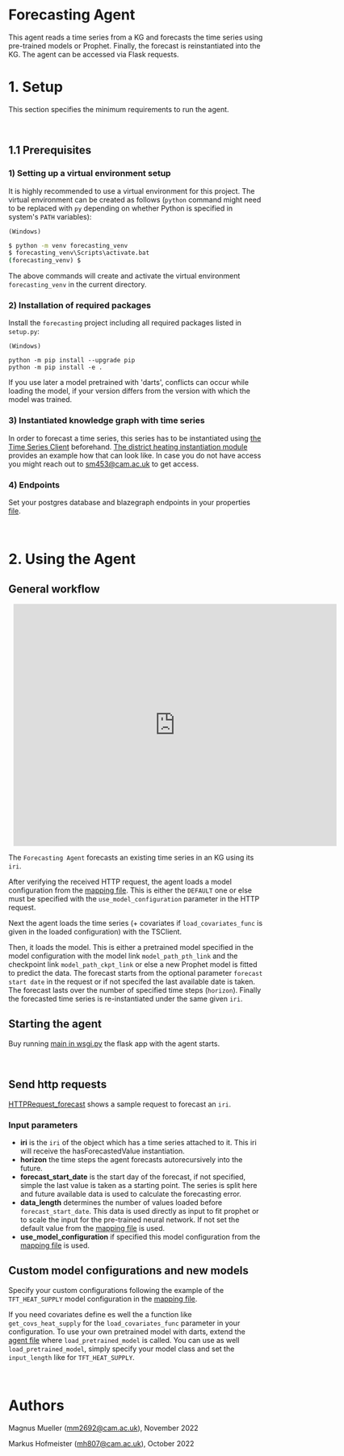 # Forecasting Agent

This agent reads a time series from a KG and forecasts the time series using pre-trained models or Prophet. Finally, the forecast is reinstantiated into the KG.  The agent can be accessed via Flask requests.

# 1. Setup

This section specifies the minimum requirements to run the agent. 

&nbsp;
## 1.1 Prerequisites


### **1) Setting up a virtual environment setup**

It is highly recommended to use a virtual environment for this project. The virtual environment can be created as follows (`python` command might need to be replaced with `py` depending on whether Python is specified in system's `PATH` variables):

`(Windows)`
```cmd
$ python -m venv forecasting_venv
$ forecasting_venv\Scripts\activate.bat
(forecasting_venv) $
```
The above commands will create and activate the virtual environment `forecasting_venv` in the current directory.

### **2) Installation of required packages**

Install the `forecasting` project including all required packages listed in `setup.py`:

`(Windows)`
```
python -m pip install --upgrade pip  
python -m pip install -e . 
```
If you use later a model pretrained with 'darts', conflicts can occur while loading the model, if your version differs from the version with which the model was trained.

### **3) Instantiated knowledge graph with time series**

In order to forecast a time series, this series has to be instantiated using  [the Time Series Client](https://github.com/cambridge-cares/TheWorldAvatar/tree/main/JPS_BASE_LIB/src/main/java/uk/ac/cam/cares/jps/base/timeseries) beforehand. 
[The district heating instantiation module](https://github.com/cambridge-cares/pirmasens) provides an example how that can look like. In case you do not have access you might reach out to sm453@cam.ac.uk to get access.

### **4) Endpoints**

Set your postgres database and blazegraph endpoints in your properties [file](./resources/timeseries.properties). 

&nbsp;

# 2. Using the Agent
## General workflow

<div style="width: 640px; height: 480px; margin: 10px; position: relative;"><iframe allowfullscreen frameborder="0" style="width:640px; height:480px" src="https://lucid.app/documents/embedded/def34dba-537c-48c7-9fa4-89bda55b4dc5" id="Edean5do9Edr"></iframe></div>



The `Forecasting Agent` forecasts an existing time series in an KG using its `iri`.

After verifying the received HTTP request, the agent loads a model configuration from the [mapping file]. This is either the `DEFAULT` one or else must be specified with the `use_model_configuration` parameter in the HTTP request.

Next the agent loads the time series (+ covariates if `load_covariates_func` is given in the loaded configuration) with the TSClient. 

Then, it loads the model. This is either a pretrained model specified in the model configuration with the model link `model_path_pth_link` and the checkpoint link `model_path_ckpt_link` or else a new Prophet model is fitted to predict the data. The forecast starts from the optional parameter `forecast start date` in the request or if not specifed the last available date is taken. The forecast lasts over the number of specified time steps (`horizon`).
Finally the forecasted time series is re-instantiated under the same given `iri`. 

## Starting the agent
Buy running [main in wsgi.py](./forecasting/flaskapp/wsgi.py) the flask app with the agent starts.  


&nbsp;
## Send http requests
[HTTPRequest_forecast](./resources/HTTP_request_forecast.http) shows a sample request to forecast an `iri`. 

### Input parameters
- **iri** is the `iri` of the object which has a time series attached to it. This iri will receive the hasForecastedValue instantiation.
- **horizon** the time steps the agent forecasts autorecursively into the future.
- **forecast_start_date** is the start day of the forecast, if not specified, simple the last value is taken as a starting point. The series is split here and future available data is used to calculate the forecasting error.
- **data_length** determines the number of values loaded before `forecast_start_date`. This data is used directly as input to fit prophet or to scale the input for the pre-trained neural network.
If not set the default value from the [mapping file] is used.
- **use_model_configuration** if specified this model configuration from the [mapping file] is used.  


## Custom model configurations and new models
Specify your custom configurations following the example of the `TFT_HEAT_SUPPLY` model configuration in the [mapping file]. 

If you need covariates define es well the a function like `get_covs_heat_supply` for the `load_covariates_func` parameter in your configuration. To use your own pretrained model with darts, extend the [agent file] where `load_pretrained_model` is called. You can use as well `load_pretrained_model`, simply specify your model class and set the `input_length` like for `TFT_HEAT_SUPPLY`. 





&nbsp;
# Authors #
Magnus Mueller (mm2692@cam.ac.uk), November 2022

Markus Hofmeister (mh807@cam.ac.uk), October 2022


<!-- Links -->
<!-- websites -->
[agent file]: /forecasting/forecasting_agent/agent.py
[mapping file]: /forecasting/datamodel/data_mapping.py
[allows you to publish and install packages]: https://docs.github.com/en/packages/working-with-a-github-packages-registry/working-with-the-apache-maven-registry#authenticating-to-github-packages
[Create SSH key]: https://docs.digitalocean.com/products/droplets/how-to/add-ssh-keys/create-with-openssh/
[Container registry on Github]: https://ghcr.io
[Github package repository]: https://github.com/cambridge-cares/TheWorldAvatar/wiki/Packages
[http://localhost:5000/]: http://localhost:5000/
[Java Runtime Environment version >=11]: https://adoptopenjdk.net/?variant=openjdk8&jvmVariant=hotspot
[JDBC driver]: https://jdbc.postgresql.org/download/ 
[OntoBuiltEnv]: http://www.theworldavatar.com/ontology/ontobuiltenv/OntoBuiltEnv.owl
[personal access token]: https://docs.github.com/en/github/authenticating-to-github/creating-a-personal-access-token
[py4jps]: https://pypi.org/project/py4jps/#description
[Upload SSH key]: https://docs.digitalocean.com/products/droplets/how-to/add-ssh-keys/to-existing-droplet/
[VSCode via SSH]: https://code.visualstudio.com/docs/remote/ssh
[HM Land Registry Open Data]: https://landregistry.data.gov.uk/
[Price Paid Linked Data]: https://landregistry.data.gov.uk/app/root/doc/ppd
[UK House Price Index Linked Data]: https://landregistry.data.gov.uk/app/ukhpi/doc
[HM Land Registry SPARQL endpoint]: http://landregistry.data.gov.uk/landregistry/query

<!-- github -->
[Common stack scripts]: https://github.com/cambridge-cares/TheWorldAvatar/tree/main/Deploy/stacks/dynamic/common-scripts
[credentials]: https://github.com/cambridge-cares/TheWorldAvatar/tree/1376-dev-building-matching-agent/Agents/BuildingMatchingAgent/credentials
[JPS_BASE_LIB]: https://github.com/cambridge-cares/TheWorldAvatar/tree/main/JPS_BASE_LIB
[spin up the stack]: https://github.com/cambridge-cares/TheWorldAvatar/blob/main/Deploy/stacks/dynamic/stack-manager/README.md
[Stack-Clients]: https://github.com/cambridge-cares/TheWorldAvatar/tree/dev-MetOfficeAgent-withinStack/Deploy/stacks/dynamic/stack-clients
[TheWorldAvatar]: https://github.com/cambridge-cares/TheWorldAvatar
[EPC Agent]: https://github.com/cambridge-cares/TheWorldAvatar/tree/dev-EPCInstantiationAgent/Agents/EnergyPerformanceCertificateAgent

<!-- files -->
[Dockerfile]: ./Dockerfile
[docker compose file]: ./docker-compose.yml
[resources]: ./resources
[stack.sh]: ./stack.sh
[stack_configs]: ./landregistry/utils/stack_configs.py